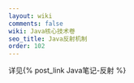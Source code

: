 ```yaml
---
layout: wiki
comments: false
wiki: Java核心技术卷
seo_title: Java反射机制
order: 102
---
```


详见{% post_link Java笔记-反射 %}
